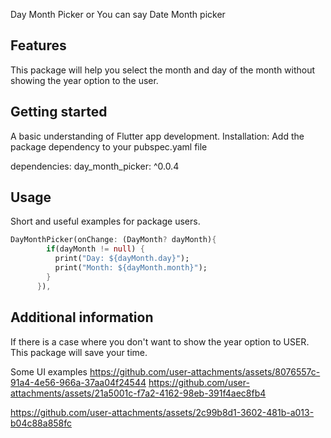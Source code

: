 <!--
This README describes the package. If you publish this package to pub.dev,
this README's contents appear on the landing page for your package.

For information about how to write a good package README, see the guide for
[writing package pages](https://dart.dev/guides/libraries/writing-package-pages).

For general information about developing packages, see the Dart guide for
[creating packages](https://dart.dev/guides/libraries/create-library-packages)
and the Flutter guide for
[developing packages and plugins](https://flutter.dev/developing-packages).
-->

Day Month Picker or You can say Date Month picker

## Features

This package will help you select the month and day of the month without showing the year option to the user.

## Getting started

A basic understanding of Flutter app development.
Installation: 
Add the package dependency to your pubspec.yaml file

dependencies:
  day_month_picker: ^0.0.4

## Usage

Short and useful examples for package users.

```dart
DayMonthPicker(onChange: (DayMonth? dayMonth){
        if(dayMonth != null) {
          print("Day: ${dayMonth.day}");
          print("Month: ${dayMonth.month}");
        }
      }),
```

## Additional information

If there is a case where you don't want to show the year option to USER. This package will save your time.

Some UI examples
https://github.com/user-attachments/assets/8076557c-91a4-4e56-966a-37aa04f24544
https://github.com/user-attachments/assets/21a5001c-f7a2-4162-98eb-391f4aec8fb4

https://github.com/user-attachments/assets/2c99b8d1-3602-481b-a013-b04c88a858fc


